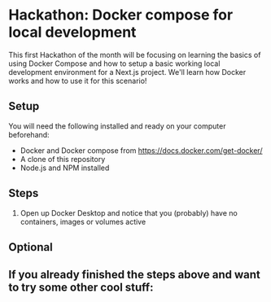 # Hackathon: Docker compose for local development
This first Hackathon of the month will be focusing on learning the basics of using Docker Compose and how to setup a basic working local development environment for a Next.js project. We'll learn how Docker works and how to use it for this scenario!

## Setup
You will need the following installed and ready on your computer beforehand:
- Docker and Docker compose from https://docs.docker.com/get-docker/
- A clone of this repository
- Node.js and NPM installed

## Steps
1. Open up Docker Desktop and notice that you (probably) have no containers, images or volumes active

## Optional
If you already finished the steps above and want to try some other cool stuff:
- 
